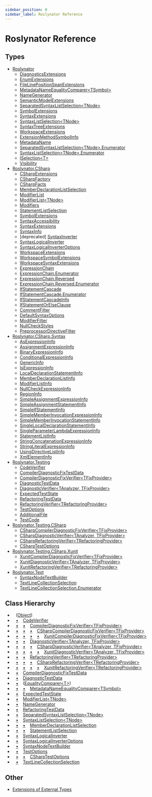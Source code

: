 ```yaml
---
sidebar_position: 0
sidebar_label: Roslynator Reference
---
```


# Roslynator Reference

## Types

* [Roslynator](Roslynator/index.md)
  * [DiagnosticsExtensions](Roslynator/DiagnosticsExtensions/index.md)
  * [EnumExtensions](Roslynator/EnumExtensions/index.md)
  * [FileLinePositionSpanExtensions](Roslynator/FileLinePositionSpanExtensions/index.md)
  * [MetadataNameEqualityComparer&lt;TSymbol&gt;](Roslynator/MetadataNameEqualityComparer-1/index.md)
  * [NameGenerator](Roslynator/NameGenerator/index.md)
  * [SemanticModelExtensions](Roslynator/SemanticModelExtensions/index.md)
  * [SeparatedSyntaxListSelection&lt;TNode&gt;](Roslynator/SeparatedSyntaxListSelection-1/index.md)
  * [SymbolExtensions](Roslynator/SymbolExtensions/index.md)
  * [SyntaxExtensions](Roslynator/SyntaxExtensions/index.md)
  * [SyntaxListSelection&lt;TNode&gt;](Roslynator/SyntaxListSelection-1/index.md)
  * [SyntaxTreeExtensions](Roslynator/SyntaxTreeExtensions/index.md)
  * [WorkspaceExtensions](Roslynator/WorkspaceExtensions/index.md)
  * [ExtensionMethodSymbolInfo](Roslynator/ExtensionMethodSymbolInfo/index.md)
  * [MetadataName](Roslynator/MetadataName/index.md)
  * [SeparatedSyntaxListSelection&lt;TNode&gt;.Enumerator](Roslynator/SeparatedSyntaxListSelection-1/Enumerator/index.md)
  * [SyntaxListSelection&lt;TNode&gt;.Enumerator](Roslynator/SyntaxListSelection-1/Enumerator/index.md)
  * [ISelection&lt;T&gt;](Roslynator/ISelection-1/index.md)
  * [Visibility](Roslynator/Visibility/index.md)
* [Roslynator.CSharp](Roslynator/CSharp/index.md)
  * [CSharpExtensions](Roslynator/CSharp/CSharpExtensions/index.md)
  * [CSharpFactory](Roslynator/CSharp/CSharpFactory/index.md)
  * [CSharpFacts](Roslynator/CSharp/CSharpFacts/index.md)
  * [MemberDeclarationListSelection](Roslynator/CSharp/MemberDeclarationListSelection/index.md)
  * [ModifierList](Roslynator/CSharp/ModifierList/index.md)
  * [ModifierList&lt;TNode&gt;](Roslynator/CSharp/ModifierList-1/index.md)
  * [Modifiers](Roslynator/CSharp/Modifiers/index.md)
  * [StatementListSelection](Roslynator/CSharp/StatementListSelection/index.md)
  * [SymbolExtensions](Roslynator/CSharp/SymbolExtensions/index.md)
  * [SyntaxAccessibility](Roslynator/CSharp/SyntaxAccessibility/index.md)
  * [SyntaxExtensions](Roslynator/CSharp/SyntaxExtensions/index.md)
  * [SyntaxInfo](Roslynator/CSharp/SyntaxInfo/index.md)
  * \[deprecated\] [SyntaxInverter](Roslynator/CSharp/SyntaxInverter/index.md)
  * [SyntaxLogicalInverter](Roslynator/CSharp/SyntaxLogicalInverter/index.md)
  * [SyntaxLogicalInverterOptions](Roslynator/CSharp/SyntaxLogicalInverterOptions/index.md)
  * [WorkspaceExtensions](Roslynator/CSharp/WorkspaceExtensions/index.md)
  * [WorkspaceSymbolExtensions](Roslynator/CSharp/WorkspaceSymbolExtensions/index.md)
  * [WorkspaceSyntaxExtensions](Roslynator/CSharp/WorkspaceSyntaxExtensions/index.md)
  * [ExpressionChain](Roslynator/CSharp/ExpressionChain/index.md)
  * [ExpressionChain.Enumerator](Roslynator/CSharp/ExpressionChain/Enumerator/index.md)
  * [ExpressionChain.Reversed](Roslynator/CSharp/ExpressionChain/Reversed/index.md)
  * [ExpressionChain.Reversed.Enumerator](Roslynator/CSharp/ExpressionChain/Reversed/Enumerator/index.md)
  * [IfStatementCascade](Roslynator/CSharp/IfStatementCascade/index.md)
  * [IfStatementCascade.Enumerator](Roslynator/CSharp/IfStatementCascade/Enumerator/index.md)
  * [IfStatementCascadeInfo](Roslynator/CSharp/IfStatementCascadeInfo/index.md)
  * [IfStatementOrElseClause](Roslynator/CSharp/IfStatementOrElseClause/index.md)
  * [CommentFilter](Roslynator/CSharp/CommentFilter/index.md)
  * [DefaultSyntaxOptions](Roslynator/CSharp/DefaultSyntaxOptions/index.md)
  * [ModifierFilter](Roslynator/CSharp/ModifierFilter/index.md)
  * [NullCheckStyles](Roslynator/CSharp/NullCheckStyles/index.md)
  * [PreprocessorDirectiveFilter](Roslynator/CSharp/PreprocessorDirectiveFilter/index.md)
* [Roslynator.CSharp.Syntax](Roslynator/CSharp/Syntax/index.md)
  * [AsExpressionInfo](Roslynator/CSharp/Syntax/AsExpressionInfo/index.md)
  * [AssignmentExpressionInfo](Roslynator/CSharp/Syntax/AssignmentExpressionInfo/index.md)
  * [BinaryExpressionInfo](Roslynator/CSharp/Syntax/BinaryExpressionInfo/index.md)
  * [ConditionalExpressionInfo](Roslynator/CSharp/Syntax/ConditionalExpressionInfo/index.md)
  * [GenericInfo](Roslynator/CSharp/Syntax/GenericInfo/index.md)
  * [IsExpressionInfo](Roslynator/CSharp/Syntax/IsExpressionInfo/index.md)
  * [LocalDeclarationStatementInfo](Roslynator/CSharp/Syntax/LocalDeclarationStatementInfo/index.md)
  * [MemberDeclarationListInfo](Roslynator/CSharp/Syntax/MemberDeclarationListInfo/index.md)
  * [ModifierListInfo](Roslynator/CSharp/Syntax/ModifierListInfo/index.md)
  * [NullCheckExpressionInfo](Roslynator/CSharp/Syntax/NullCheckExpressionInfo/index.md)
  * [RegionInfo](Roslynator/CSharp/Syntax/RegionInfo/index.md)
  * [SimpleAssignmentExpressionInfo](Roslynator/CSharp/Syntax/SimpleAssignmentExpressionInfo/index.md)
  * [SimpleAssignmentStatementInfo](Roslynator/CSharp/Syntax/SimpleAssignmentStatementInfo/index.md)
  * [SimpleIfStatementInfo](Roslynator/CSharp/Syntax/SimpleIfStatementInfo/index.md)
  * [SimpleMemberInvocationExpressionInfo](Roslynator/CSharp/Syntax/SimpleMemberInvocationExpressionInfo/index.md)
  * [SimpleMemberInvocationStatementInfo](Roslynator/CSharp/Syntax/SimpleMemberInvocationStatementInfo/index.md)
  * [SingleLocalDeclarationStatementInfo](Roslynator/CSharp/Syntax/SingleLocalDeclarationStatementInfo/index.md)
  * [SingleParameterLambdaExpressionInfo](Roslynator/CSharp/Syntax/SingleParameterLambdaExpressionInfo/index.md)
  * [StatementListInfo](Roslynator/CSharp/Syntax/StatementListInfo/index.md)
  * [StringConcatenationExpressionInfo](Roslynator/CSharp/Syntax/StringConcatenationExpressionInfo/index.md)
  * [StringLiteralExpressionInfo](Roslynator/CSharp/Syntax/StringLiteralExpressionInfo/index.md)
  * [UsingDirectiveListInfo](Roslynator/CSharp/Syntax/UsingDirectiveListInfo/index.md)
  * [XmlElementInfo](Roslynator/CSharp/Syntax/XmlElementInfo/index.md)
* [Roslynator.Testing](Roslynator/Testing/index.md)
  * [CodeVerifier](Roslynator/Testing/CodeVerifier/index.md)
  * [CompilerDiagnosticFixTestData](Roslynator/Testing/CompilerDiagnosticFixTestData/index.md)
  * [CompilerDiagnosticFixVerifier&lt;TFixProvider&gt;](Roslynator/Testing/CompilerDiagnosticFixVerifier-1/index.md)
  * [DiagnosticTestData](Roslynator/Testing/DiagnosticTestData/index.md)
  * [DiagnosticVerifier&lt;TAnalyzer, TFixProvider&gt;](Roslynator/Testing/DiagnosticVerifier-2/index.md)
  * [ExpectedTestState](Roslynator/Testing/ExpectedTestState/index.md)
  * [RefactoringTestData](Roslynator/Testing/RefactoringTestData/index.md)
  * [RefactoringVerifier&lt;TRefactoringProvider&gt;](Roslynator/Testing/RefactoringVerifier-1/index.md)
  * [TestOptions](Roslynator/Testing/TestOptions/index.md)
  * [AdditionalFile](Roslynator/Testing/AdditionalFile/index.md)
  * [TestCode](Roslynator/Testing/TestCode/index.md)
* [Roslynator.Testing.CSharp](Roslynator/Testing/CSharp/index.md)
  * [CSharpCompilerDiagnosticFixVerifier&lt;TFixProvider&gt;](Roslynator/Testing/CSharp/CSharpCompilerDiagnosticFixVerifier-1/index.md)
  * [CSharpDiagnosticVerifier&lt;TAnalyzer, TFixProvider&gt;](Roslynator/Testing/CSharp/CSharpDiagnosticVerifier-2/index.md)
  * [CSharpRefactoringVerifier&lt;TRefactoringProvider&gt;](Roslynator/Testing/CSharp/CSharpRefactoringVerifier-1/index.md)
  * [CSharpTestOptions](Roslynator/Testing/CSharp/CSharpTestOptions/index.md)
* [Roslynator.Testing.CSharp.Xunit](Roslynator/Testing/CSharp/Xunit/index.md)
  * [XunitCompilerDiagnosticFixVerifier&lt;TFixProvider&gt;](Roslynator/Testing/CSharp/Xunit/XunitCompilerDiagnosticFixVerifier-1/index.md)
  * [XunitDiagnosticVerifier&lt;TAnalyzer, TFixProvider&gt;](Roslynator/Testing/CSharp/Xunit/XunitDiagnosticVerifier-2/index.md)
  * [XunitRefactoringVerifier&lt;TRefactoringProvider&gt;](Roslynator/Testing/CSharp/Xunit/XunitRefactoringVerifier-1/index.md)
* [Roslynator.Text](Roslynator/Text/index.md)
  * [SyntaxNodeTextBuilder](Roslynator/Text/SyntaxNodeTextBuilder/index.md)
  * [TextLineCollectionSelection](Roslynator/Text/TextLineCollectionSelection/index.md)
  * [TextLineCollectionSelection.Enumerator](Roslynator/Text/TextLineCollectionSelection/Enumerator/index.md)

## Class Hierarchy

* &ensp; \([Object](https://docs.microsoft.com/en-us/dotnet/api/system.object)\)<a id="class-hierarchy-System_Object"></a>
* &ensp; [&bull;](#class-hierarchy-System_Object "Object") &ensp; [CodeVerifier](Roslynator/Testing/CodeVerifier/index.md)<a id="class-hierarchy-Roslynator_Testing_CodeVerifier"></a>
* &ensp; [&bull;](#class-hierarchy-System_Object "Object") &ensp; [&bull;](#class-hierarchy-Roslynator_Testing_CodeVerifier "CodeVerifier") &ensp; [CompilerDiagnosticFixVerifier&lt;TFixProvider&gt;](Roslynator/Testing/CompilerDiagnosticFixVerifier-1/index.md)<a id="class-hierarchy-Roslynator_Testing_CompilerDiagnosticFixVerifier_1"></a>
* &ensp; [&bull;](#class-hierarchy-System_Object "Object") &ensp; [&bull;](#class-hierarchy-Roslynator_Testing_CodeVerifier "CodeVerifier") &ensp; [&bull;](#class-hierarchy-Roslynator_Testing_CompilerDiagnosticFixVerifier_1 "CompilerDiagnosticFixVerifier&lt;TFixProvider&gt;") &ensp; [CSharpCompilerDiagnosticFixVerifier&lt;TFixProvider&gt;](Roslynator/Testing/CSharp/CSharpCompilerDiagnosticFixVerifier-1/index.md)<a id="class-hierarchy-Roslynator_Testing_CSharp_CSharpCompilerDiagnosticFixVerifier_1"></a>
* &ensp; [&bull;](#class-hierarchy-System_Object "Object") &ensp; [&bull;](#class-hierarchy-Roslynator_Testing_CodeVerifier "CodeVerifier") &ensp; [&bull;](#class-hierarchy-Roslynator_Testing_CompilerDiagnosticFixVerifier_1 "CompilerDiagnosticFixVerifier&lt;TFixProvider&gt;") &ensp; [&bull;](#class-hierarchy-Roslynator_Testing_CSharp_CSharpCompilerDiagnosticFixVerifier_1 "CSharpCompilerDiagnosticFixVerifier&lt;TFixProvider&gt;") &ensp; [XunitCompilerDiagnosticFixVerifier&lt;TFixProvider&gt;](Roslynator/Testing/CSharp/Xunit/XunitCompilerDiagnosticFixVerifier-1/index.md)<a id="class-hierarchy-Roslynator_Testing_CSharp_Xunit_XunitCompilerDiagnosticFixVerifier_1"></a>
* &ensp; [&bull;](#class-hierarchy-System_Object "Object") &ensp; [&bull;](#class-hierarchy-Roslynator_Testing_CodeVerifier "CodeVerifier") &ensp; [DiagnosticVerifier&lt;TAnalyzer, TFixProvider&gt;](Roslynator/Testing/DiagnosticVerifier-2/index.md)<a id="class-hierarchy-Roslynator_Testing_DiagnosticVerifier_2"></a>
* &ensp; [&bull;](#class-hierarchy-System_Object "Object") &ensp; [&bull;](#class-hierarchy-Roslynator_Testing_CodeVerifier "CodeVerifier") &ensp; [&bull;](#class-hierarchy-Roslynator_Testing_DiagnosticVerifier_2 "DiagnosticVerifier&lt;TAnalyzer, TFixProvider&gt;") &ensp; [CSharpDiagnosticVerifier&lt;TAnalyzer, TFixProvider&gt;](Roslynator/Testing/CSharp/CSharpDiagnosticVerifier-2/index.md)<a id="class-hierarchy-Roslynator_Testing_CSharp_CSharpDiagnosticVerifier_2"></a>
* &ensp; [&bull;](#class-hierarchy-System_Object "Object") &ensp; [&bull;](#class-hierarchy-Roslynator_Testing_CodeVerifier "CodeVerifier") &ensp; [&bull;](#class-hierarchy-Roslynator_Testing_DiagnosticVerifier_2 "DiagnosticVerifier&lt;TAnalyzer, TFixProvider&gt;") &ensp; [&bull;](#class-hierarchy-Roslynator_Testing_CSharp_CSharpDiagnosticVerifier_2 "CSharpDiagnosticVerifier&lt;TAnalyzer, TFixProvider&gt;") &ensp; [XunitDiagnosticVerifier&lt;TAnalyzer, TFixProvider&gt;](Roslynator/Testing/CSharp/Xunit/XunitDiagnosticVerifier-2/index.md)<a id="class-hierarchy-Roslynator_Testing_CSharp_Xunit_XunitDiagnosticVerifier_2"></a>
* &ensp; [&bull;](#class-hierarchy-System_Object "Object") &ensp; [&bull;](#class-hierarchy-Roslynator_Testing_CodeVerifier "CodeVerifier") &ensp; [RefactoringVerifier&lt;TRefactoringProvider&gt;](Roslynator/Testing/RefactoringVerifier-1/index.md)<a id="class-hierarchy-Roslynator_Testing_RefactoringVerifier_1"></a>
* &ensp; [&bull;](#class-hierarchy-System_Object "Object") &ensp; [&bull;](#class-hierarchy-Roslynator_Testing_CodeVerifier "CodeVerifier") &ensp; [&bull;](#class-hierarchy-Roslynator_Testing_RefactoringVerifier_1 "RefactoringVerifier&lt;TRefactoringProvider&gt;") &ensp; [CSharpRefactoringVerifier&lt;TRefactoringProvider&gt;](Roslynator/Testing/CSharp/CSharpRefactoringVerifier-1/index.md)<a id="class-hierarchy-Roslynator_Testing_CSharp_CSharpRefactoringVerifier_1"></a>
* &ensp; [&bull;](#class-hierarchy-System_Object "Object") &ensp; [&bull;](#class-hierarchy-Roslynator_Testing_CodeVerifier "CodeVerifier") &ensp; [&bull;](#class-hierarchy-Roslynator_Testing_RefactoringVerifier_1 "RefactoringVerifier&lt;TRefactoringProvider&gt;") &ensp; [&bull;](#class-hierarchy-Roslynator_Testing_CSharp_CSharpRefactoringVerifier_1 "CSharpRefactoringVerifier&lt;TRefactoringProvider&gt;") &ensp; [XunitRefactoringVerifier&lt;TRefactoringProvider&gt;](Roslynator/Testing/CSharp/Xunit/XunitRefactoringVerifier-1/index.md)<a id="class-hierarchy-Roslynator_Testing_CSharp_Xunit_XunitRefactoringVerifier_1"></a>
* &ensp; [&bull;](#class-hierarchy-System_Object "Object") &ensp; [CompilerDiagnosticFixTestData](Roslynator/Testing/CompilerDiagnosticFixTestData/index.md)<a id="class-hierarchy-Roslynator_Testing_CompilerDiagnosticFixTestData"></a>
* &ensp; [&bull;](#class-hierarchy-System_Object "Object") &ensp; [DiagnosticTestData](Roslynator/Testing/DiagnosticTestData/index.md)<a id="class-hierarchy-Roslynator_Testing_DiagnosticTestData"></a>
* &ensp; [&bull;](#class-hierarchy-System_Object "Object") &ensp; \([EqualityComparer&lt;T&gt;](https://docs.microsoft.com/en-us/dotnet/api/system.collections.generic.equalitycomparer-1)\)<a id="class-hierarchy-System_Collections_Generic_EqualityComparer_1"></a>
* &ensp; [&bull;](#class-hierarchy-System_Object "Object") &ensp; [&bull;](#class-hierarchy-System_Collections_Generic_EqualityComparer_1 "EqualityComparer&lt;T&gt;") &ensp; [MetadataNameEqualityComparer&lt;TSymbol&gt;](Roslynator/MetadataNameEqualityComparer-1/index.md)<a id="class-hierarchy-Roslynator_MetadataNameEqualityComparer_1"></a>
* &ensp; [&bull;](#class-hierarchy-System_Object "Object") &ensp; [ExpectedTestState](Roslynator/Testing/ExpectedTestState/index.md)<a id="class-hierarchy-Roslynator_Testing_ExpectedTestState"></a>
* &ensp; [&bull;](#class-hierarchy-System_Object "Object") &ensp; [ModifierList&lt;TNode&gt;](Roslynator/CSharp/ModifierList-1/index.md)<a id="class-hierarchy-Roslynator_CSharp_ModifierList_1"></a>
* &ensp; [&bull;](#class-hierarchy-System_Object "Object") &ensp; [NameGenerator](Roslynator/NameGenerator/index.md)<a id="class-hierarchy-Roslynator_NameGenerator"></a>
* &ensp; [&bull;](#class-hierarchy-System_Object "Object") &ensp; [RefactoringTestData](Roslynator/Testing/RefactoringTestData/index.md)<a id="class-hierarchy-Roslynator_Testing_RefactoringTestData"></a>
* &ensp; [&bull;](#class-hierarchy-System_Object "Object") &ensp; [SeparatedSyntaxListSelection&lt;TNode&gt;](Roslynator/SeparatedSyntaxListSelection-1/index.md)<a id="class-hierarchy-Roslynator_SeparatedSyntaxListSelection_1"></a>
* &ensp; [&bull;](#class-hierarchy-System_Object "Object") &ensp; [SyntaxListSelection&lt;TNode&gt;](Roslynator/SyntaxListSelection-1/index.md)<a id="class-hierarchy-Roslynator_SyntaxListSelection_1"></a>
* &ensp; [&bull;](#class-hierarchy-System_Object "Object") &ensp; [&bull;](#class-hierarchy-Roslynator_SyntaxListSelection_1 "SyntaxListSelection&lt;TNode&gt;") &ensp; [MemberDeclarationListSelection](Roslynator/CSharp/MemberDeclarationListSelection/index.md)<a id="class-hierarchy-Roslynator_CSharp_MemberDeclarationListSelection"></a>
* &ensp; [&bull;](#class-hierarchy-System_Object "Object") &ensp; [&bull;](#class-hierarchy-Roslynator_SyntaxListSelection_1 "SyntaxListSelection&lt;TNode&gt;") &ensp; [StatementListSelection](Roslynator/CSharp/StatementListSelection/index.md)<a id="class-hierarchy-Roslynator_CSharp_StatementListSelection"></a>
* &ensp; [&bull;](#class-hierarchy-System_Object "Object") &ensp; [SyntaxLogicalInverter](Roslynator/CSharp/SyntaxLogicalInverter/index.md)<a id="class-hierarchy-Roslynator_CSharp_SyntaxLogicalInverter"></a>
* &ensp; [&bull;](#class-hierarchy-System_Object "Object") &ensp; [SyntaxLogicalInverterOptions](Roslynator/CSharp/SyntaxLogicalInverterOptions/index.md)<a id="class-hierarchy-Roslynator_CSharp_SyntaxLogicalInverterOptions"></a>
* &ensp; [&bull;](#class-hierarchy-System_Object "Object") &ensp; [SyntaxNodeTextBuilder](Roslynator/Text/SyntaxNodeTextBuilder/index.md)<a id="class-hierarchy-Roslynator_Text_SyntaxNodeTextBuilder"></a>
* &ensp; [&bull;](#class-hierarchy-System_Object "Object") &ensp; [TestOptions](Roslynator/Testing/TestOptions/index.md)<a id="class-hierarchy-Roslynator_Testing_TestOptions"></a>
* &ensp; [&bull;](#class-hierarchy-System_Object "Object") &ensp; [&bull;](#class-hierarchy-Roslynator_Testing_TestOptions "TestOptions") &ensp; [CSharpTestOptions](Roslynator/Testing/CSharp/CSharpTestOptions/index.md)<a id="class-hierarchy-Roslynator_Testing_CSharp_CSharpTestOptions"></a>
* &ensp; [&bull;](#class-hierarchy-System_Object "Object") &ensp; [TextLineCollectionSelection](Roslynator/Text/TextLineCollectionSelection/index.md)<a id="class-hierarchy-Roslynator_Text_TextLineCollectionSelection"></a>

## Other

* [Extensions of External Types](Extensions.md)

